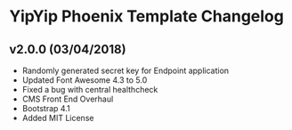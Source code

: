 # YipYip Phoenix Template Changelog
## v2.0.0 (03/04/2018)
- Randomly generated secret key for Endpoint application
- Updated Font Awesome 4.3 to 5.0
- Fixed a bug with central healthcheck
- CMS Front End Overhaul
- Bootstrap 4.1
- Added MIT License
